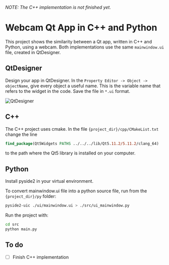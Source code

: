 

*NOTE: The C++ implementation is not finished yet.* 



# Webcam Qt App in C++ and Python

This project shows the similarity between a Qt app, written in C++ and Python, using a webcam. Both implementations use the same `mainwindow.ui` file, created in QtDesigner. 

## QtDesigner

Design your app in QtDesigner. In the `Property Editor -> Object -> objectName`, give every object a useful name. This is the variable name that refers to the widget in the code. Save the file in `*.ui` format.

![QtDesigner](./resources/qtdesigner.png)

## C++

The C++ project uses cmake. In the file `{project_dir}/cpp/CMakeList.txt` change the line
```cmake
find_package(Qt5Widgets PATHS ../../../lib/Qt5.11.2/5.11.2/clang_64)
```
to the path where the Qt5 library is installed on your computer.

## Python

Install pyside2 in your virtual environment. 

To convert mainwindow.ui file into a python source file, run from the `{project_dir}/py` folder:
```bash
pyside2-uic ./ui/mainwindow.ui > ./src/ui_mainwindow.py 
```

Run the project with:
```bash
cd src
python main.py
```

## To do

- [ ] Finish C++ implementation
